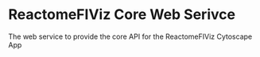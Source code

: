 # ReactomeFIViz Core Web Serivce

The web service to provide the core API for the ReactomeFIViz Cytoscape App

